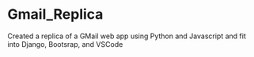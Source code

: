 # Gmail_Replica
Created a replica of a GMail web app using Python and Javascript and fit into Django, Bootsrap, and VSCode
